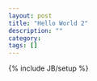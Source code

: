 ```yaml
---
layout: post
title: "Hello World 2"
description: ""
category: 
tags: []
---
```

{% include JB/setup %}
